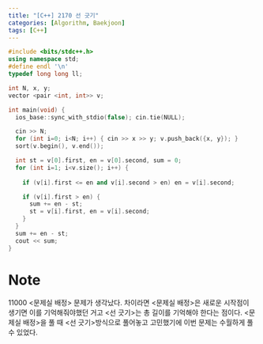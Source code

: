 ```yaml
---
title: "[C++] 2170 선 긋기"
categories: [Algorithm, Baekjoon]
tags: [C++]
---
```



```cpp
#include <bits/stdc++.h>
using namespace std; 
#define endl '\n'
typedef long long ll;

int N, x, y;
vector <pair <int, int>> v;

int main(void) {
  ios_base::sync_with_stdio(false); cin.tie(NULL);

  cin >> N; 
  for (int i=0; i<N; i++) { cin >> x >> y; v.push_back({x, y}); }
  sort(v.begin(), v.end()); 

  int st = v[0].first, en = v[0].second, sum = 0;
  for (int i=1; i<v.size(); i++) {
  
    if (v[i].first <= en and v[i].second > en) en = v[i].second;

    if (v[i].first > en) {
      sum += en - st; 
      st = v[i].first, en = v[i].second;
    } 
  }
  sum += en - st;
  cout << sum; 
}
```

# Note 
11000 <문제실 배정> 문제가 생각났다. 차이라면 <문제실 배정>은 새로운 시작점이 생기면 이를 기억해줘야했던 거고 <선 긋기>는 총 길이를 기억해야 한다는 점이다. <문제실 배정>을 풀 때 <선 긋기>방식으로 풀어놓고 고민했기에 이번 문제는 수월하게 풀 수 있었다. 